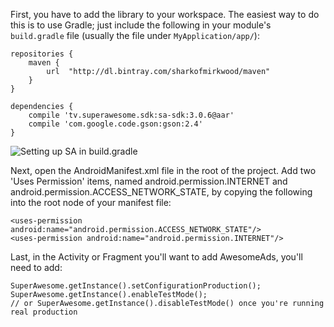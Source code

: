 First, you have to add the library to your workspace. The easiest way to do this is to use Gradle; just include the following in your module's `build.gradle` file (usually the file under `MyApplication/app/`):

```
repositories {
    maven {
        url  "http://dl.bintray.com/sharkofmirkwood/maven"
    }
}

dependencies {
    compile 'tv.superawesome.sdk:sa-sdk:3.0.6@aar'
    compile 'com.google.code.gson:gson:2.4'
}
```

![](img/android_gradle_setup.png "Setting up SA in build.gradle")

Next, open the AndroidManifest.xml file in the root of the project. Add two 'Uses Permission' items, named android.permission.INTERNET and android.permission.ACCESS_NETWORK_STATE, by copying the following into the root node of your manifest file:

```
<uses-permission android:name="android.permission.ACCESS_NETWORK_STATE"/>
<uses-permission android:name="android.permission.INTERNET"/>

```

Last, in the Activity or Fragment you'll want to add AwesomeAds, you'll need to add:

```
SuperAwesome.getInstance().setConfigurationProduction();
SuperAwesome.getInstance().enableTestMode();
// or SuperAwesome.getInstance().disableTestMode() once you're running real production

```
